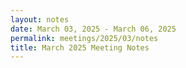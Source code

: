 ```yaml
---
layout: notes
date: March 03, 2025 - March 06, 2025
permalink: meetings/2025/03/notes
title: March 2025 Meeting Notes
---
```


